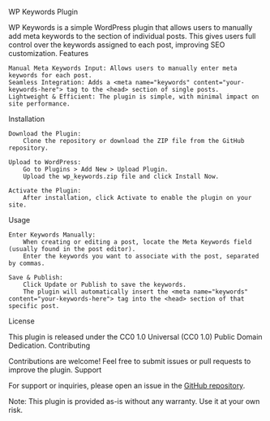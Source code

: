 WP Keywords Plugin

WP Keywords is a simple WordPress plugin that allows users to manually add meta keywords to the <head> section of individual posts. This gives users full control over the keywords assigned to each post, improving SEO customization.
Features

    Manual Meta Keywords Input: Allows users to manually enter meta keywords for each post.
    Seamless Integration: Adds a <meta name="keywords" content="your-keywords-here"> tag to the <head> section of single posts.
    Lightweight & Efficient: The plugin is simple, with minimal impact on site performance.

Installation

    Download the Plugin:
        Clone the repository or download the ZIP file from the GitHub repository.

    Upload to WordPress:
        Go to Plugins > Add New > Upload Plugin.
        Upload the wp_keywords.zip file and click Install Now.

    Activate the Plugin:
        After installation, click Activate to enable the plugin on your site.

Usage

    Enter Keywords Manually:
        When creating or editing a post, locate the Meta Keywords field (usually found in the post editor).
        Enter the keywords you want to associate with the post, separated by commas.

    Save & Publish:
        Click Update or Publish to save the keywords.
        The plugin will automatically insert the <meta name="keywords" content="your-keywords-here"> tag into the <head> section of that specific post.

License

This plugin is released under the CC0 1.0 Universal (CC0 1.0) Public Domain Dedication.
Contributing

Contributions are welcome! Feel free to submit issues or pull requests to improve the plugin.
Support

For support or inquiries, please open an issue in the [GitHub repository]([url](https://github.com/ikoanti/wp_keywords/issues)).

Note: This plugin is provided as-is without any warranty. Use it at your own risk.

